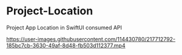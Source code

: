 # Project-Location
Project App Location in SwiftUI consumed API

https://user-images.githubusercontent.com/114430780/217712792-185bc7cb-3630-49af-8d48-fb503d112377.mp4

